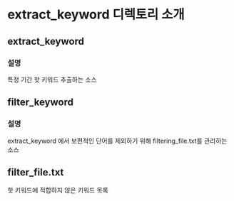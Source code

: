 # extract_keyword 디렉토리 소개

## extract_keyword
### 설명
특정 기간 핫 키워드 추출하는 소스


## filter_keyword 
### 설명
extract_keyword 에서 보편적인 단어를 제외하기 위해 filtering_file.txt를 관리하는 소스

## filter_file.txt
핫 키워드에 적합하지 않은 키워드 목록